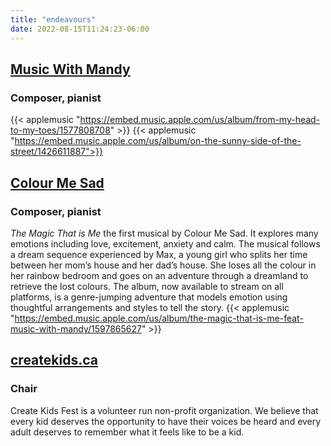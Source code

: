 ```yaml
---
title: "endeavours"
date: 2022-08-15T11:24:23-06:00
---
```

## [Music With Mandy](https://musicwithmandy.com)
### Composer, pianist
{{< applemusic "https://embed.music.apple.com/us/album/from-my-head-to-my-toes/1577808708" >}}
{{< applemusic "https://embed.music.apple.com/us/album/on-the-sunny-side-of-the-street/1426611887">}}
## [Colour Me Sad](https://colourmesad.com)
### Composer, pianist
*The Magic That is Me* the first musical by Colour Me Sad. It explores many emotions including love, excitement, anxiety and calm. The musical follows a dream sequence experienced by Max, a young girl who splits her time between her mom’s house and her dad’s house. She loses all the colour in her rainbow bedroom and goes on an adventure through a dreamland to retrieve the lost colours. The album, now available to stream on all platforms, is a genre-jumping adventure that models emotion using thoughtful arrangements and styles to tell the story.
{{< applemusic "https://embed.music.apple.com/us/album/the-magic-that-is-me-feat-music-with-mandy/1597865627" >}}

## [createkids.ca](https://createkids.ca)
### Chair
Create Kids Fest is a volunteer run non-profit organization. We believe that every kid deserves the opportunity to have their voices be heard and every adult deserves to remember what it feels like to be a kid.
